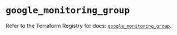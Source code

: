 # `google_monitoring_group`

Refer to the Terraform Registry for docs: [`google_monitoring_group`](https://registry.terraform.io/providers/hashicorp/google-beta/6.14.1/docs/resources/google_monitoring_group).
